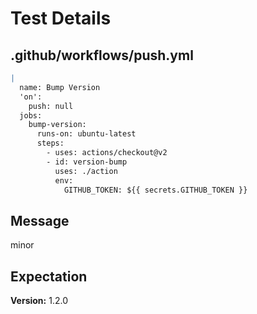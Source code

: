 # Test Details
## .github/workflows/push.yml
```YAML
|
  name: Bump Version
  'on':
    push: null
  jobs:
    bump-version:
      runs-on: ubuntu-latest
      steps:
        - uses: actions/checkout@v2
        - id: version-bump
          uses: ./action
          env:
            GITHUB_TOKEN: ${{ secrets.GITHUB_TOKEN }}

```
## Message
minor
## Expectation
**Version:** 1.2.0